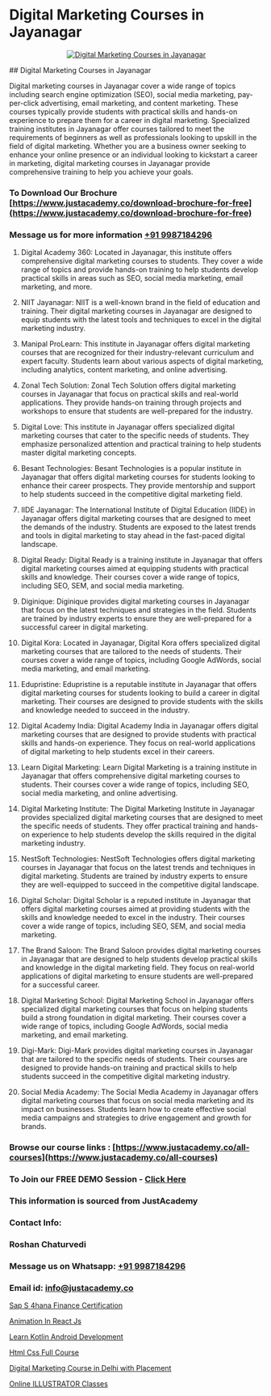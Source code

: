 # Digital Marketing Courses in Jayanagar

<p align="center">
  <a href="https://justacademy.co/course-detail/digital-marketing">
    <img src="https://justacademy.co/storage2/course_image/1676636720_course_image.webp" alt="Digital Marketing Courses in Jayanagar">
  </a>
</p>
## Digital Marketing Courses in Jayanagar

Digital marketing courses in Jayanagar cover a wide range of topics including search engine optimization (SEO), social media marketing, pay-per-click advertising, email marketing, and content marketing. These courses typically provide students with practical skills and hands-on experience to prepare them for a career in digital marketing. Specialized training institutes in Jayanagar offer courses tailored to meet the requirements of beginners as well as professionals looking to upskill in the field of digital marketing. Whether you are a business owner seeking to enhance your online presence or an individual looking to kickstart a career in marketing, digital marketing courses in Jayanagar provide comprehensive training to help you achieve your goals.
### To Download Our Brochure [https://www.justacademy.co/download-brochure-for-free](https://www.justacademy.co/download-brochure-for-free)
### Message us for more information [+91 9987184296](https://api.whatsapp.com/send?phone=919987184296)
1) Digital Academy 360: Located in Jayanagar, this institute offers comprehensive digital marketing courses to students. They cover a wide range of topics and provide hands-on training to help students develop practical skills in areas such as SEO, social media marketing, email marketing, and more.

2) NIIT Jayanagar: NIIT is a well-known brand in the field of education and training. Their digital marketing courses in Jayanagar are designed to equip students with the latest tools and techniques to excel in the digital marketing industry.

3) Manipal ProLearn: This institute in Jayanagar offers digital marketing courses that are recognized for their industry-relevant curriculum and expert faculty. Students learn about various aspects of digital marketing, including analytics, content marketing, and online advertising.

4) Zonal Tech Solution: Zonal Tech Solution offers digital marketing courses in Jayanagar that focus on practical skills and real-world applications. They provide hands-on training through projects and workshops to ensure that students are well-prepared for the industry.

5) Digital Love: This institute in Jayanagar offers specialized digital marketing courses that cater to the specific needs of students. They emphasize personalized attention and practical training to help students master digital marketing concepts.

6) Besant Technologies: Besant Technologies is a popular institute in Jayanagar that offers digital marketing courses for students looking to enhance their career prospects. They provide mentorship and support to help students succeed in the competitive digital marketing field.

7) IIDE Jayanagar: The International Institute of Digital Education (IIDE) in Jayanagar offers digital marketing courses that are designed to meet the demands of the industry. Students are exposed to the latest trends and tools in digital marketing to stay ahead in the fast-paced digital landscape.

8) Digital Ready: Digital Ready is a training institute in Jayanagar that offers digital marketing courses aimed at equipping students with practical skills and knowledge. Their courses cover a wide range of topics, including SEO, SEM, and social media marketing.

9) Diginique: Diginique provides digital marketing courses in Jayanagar that focus on the latest techniques and strategies in the field. Students are trained by industry experts to ensure they are well-prepared for a successful career in digital marketing.

10) Digital Kora: Located in Jayanagar, Digital Kora offers specialized digital marketing courses that are tailored to the needs of students. Their courses cover a wide range of topics, including Google AdWords, social media marketing, and email marketing.

11) Edupristine: Edupristine is a reputable institute in Jayanagar that offers digital marketing courses for students looking to build a career in digital marketing. Their courses are designed to provide students with the skills and knowledge needed to succeed in the industry.

12) Digital Academy India: Digital Academy India in Jayanagar offers digital marketing courses that are designed to provide students with practical skills and hands-on experience. They focus on real-world applications of digital marketing to help students excel in their careers.

13) Learn Digital Marketing: Learn Digital Marketing is a training institute in Jayanagar that offers comprehensive digital marketing courses to students. Their courses cover a wide range of topics, including SEO, social media marketing, and online advertising.

14) Digital Marketing Institute: The Digital Marketing Institute in Jayanagar provides specialized digital marketing courses that are designed to meet the specific needs of students. They offer practical training and hands-on experience to help students develop the skills required in the digital marketing industry.

15) NestSoft Technologies: NestSoft Technologies offers digital marketing courses in Jayanagar that focus on the latest trends and techniques in digital marketing. Students are trained by industry experts to ensure they are well-equipped to succeed in the competitive digital landscape.

16) Digital Scholar: Digital Scholar is a reputed institute in Jayanagar that offers digital marketing courses aimed at providing students with the skills and knowledge needed to excel in the industry. Their courses cover a wide range of topics, including SEO, SEM, and social media marketing.

17) The Brand Saloon: The Brand Saloon provides digital marketing courses in Jayanagar that are designed to help students develop practical skills and knowledge in the digital marketing field. They focus on real-world applications of digital marketing to ensure students are well-prepared for a successful career.

18) Digital Marketing School: Digital Marketing School in Jayanagar offers specialized digital marketing courses that focus on helping students build a strong foundation in digital marketing. Their courses cover a wide range of topics, including Google AdWords, social media marketing, and email marketing.

19) Digi-Mark: Digi-Mark provides digital marketing courses in Jayanagar that are tailored to the specific needs of students. Their courses are designed to provide hands-on training and practical skills to help students succeed in the competitive digital marketing industry.

20) Social Media Academy: The Social Media Academy in Jayanagar offers digital marketing courses that focus on social media marketing and its impact on businesses. Students learn how to create effective social media campaigns and strategies to drive engagement and growth for brands.

### Browse our course links : [https://www.justacademy.co/all-courses](https://www.justacademy.co/all-courses) 
### To Join our FREE DEMO Session - [Click Here](https://www.justacademy.co/register-for-course-demo)


### This information is sourced from JustAcademy
### Contact Info:
### Roshan Chaturvedi
### Message us on Whatsapp: [+91 9987184296](https://api.whatsapp.com/send?phone=919987184296)
### Email id: [info@justacademy.co](mailto:info@justacademy.co)
                
[Sap S 4hana Finance Certification](https://www.linkedin.com/pulse/sap-4hana-finance-certification-justacademy-hyderabad-jc02c/)

[Animation In React Js](https://www.linkedin.com/pulse/animation-react-js-justacademy-belfast-2r29e?trackingId=PmnpBhbsYLkkCuWHu9kImQ%3D%3D&lipi=urn%3Ali%3Apage%3Ad_flagship3_company_admin%3BZ5ESut9VQxyQx%2BjF%2F1FLaA%3D%3D)

[Learn Kotlin Android Development](https://medium.com/@mistersumit961/learn-kotlin-android-development-52e5a766b30a)

[Html Css Full Course](https://medium.com/@surajvaishnav5015/html-css-full-course-b5136eedb202)

[Digital Marketing Course in Delhi with Placement](https://justacademyin.github.io/justacademy/digital-marketing-course-in-delhi-with-placement)

[Online ILLUSTRATOR Classes](https://justacademyin.github.io/justacademy/online-illustrator-classes)

